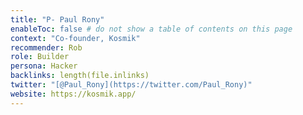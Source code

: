 ```yaml
---
title: "P- Paul Rony"
enableToc: false # do not show a table of contents on this page
context: "Co-founder, Kosmik"
recommender: Rob
role: Builder
persona: Hacker
backlinks: length(file.inlinks) 
twitter: "[@Paul_Rony](https://twitter.com/Paul_Rony)"
website: https://kosmik.app/
---
```


